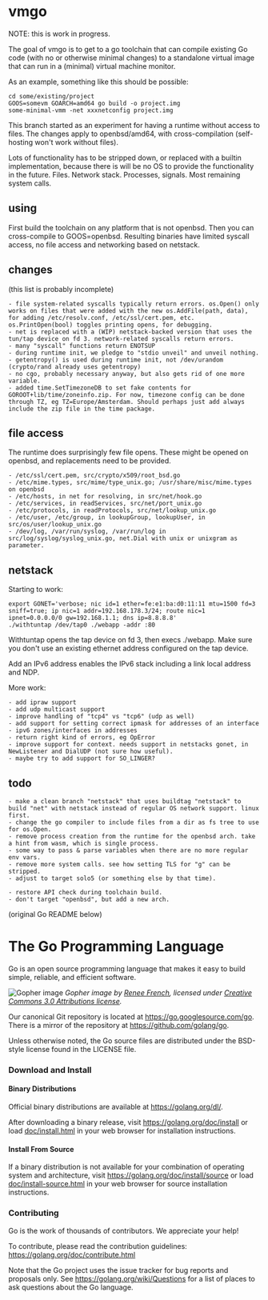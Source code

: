 # vmgo

NOTE: this is work in progress.

The goal of vmgo is to get to a go toolchain that can compile
existing Go code (with no or otherwise minimal changes) to a
standalone virtual image that can run in a (minimal) virtual machine
monitor.

As an example, something like this should be possible:

	cd some/existing/project
	GOOS=somevm GOARCH=amd64 go build -o project.img
	some-minimal-vmm -net xxxnetconfig project.img

This branch started as an experiment for having a runtime without
access to files. The changes apply to openbsd/amd64, with
cross-compilation (self-hosting won't work without files).

Lots of functionality has to be stripped down, or replaced with a
builtin implementation, because there is will be no OS to provide
the functionality in the future. Files. Network stack. Processes,
signals. Most remaining system calls.


## using

First build the toolchain on any platform that is not openbsd. Then you can cross-compile to GOOS=openbsd. Resulting binaries have limited syscall access, no file access and networking based on netstack.

## changes

(this list is probably incomplete)

	- file system-related syscalls typically return errors. os.Open() only works on files that were added with the new os.AddFile(path, data), for adding /etc/resolv.conf, /etc/ssl/cert.pem, etc.  os.PrintOpen(bool) toggles printing opens, for debugging.
	- net is replaced with a (WIP) netstack-backed version that uses the tun/tap device on fd 3. network-related syscalls return errors. 
	- many "syscall" functions return ENOTSUP
	- during runtime init, we pledge to "stdio unveil" and unveil nothing.
	- getentropy() is used during runtime init, not /dev/urandom (crypto/rand already uses getentropy)
	- no cgo, probably necessary anyway, but also gets rid of one more variable.
	- added time.SetTimezoneDB to set fake contents for GOROOT+lib/time/zoneinfo.zip. For now, timezone config can be done through TZ, eg TZ=Europe/Amsterdam. Should perhaps just add always include the zip file in the time package.

## file access

The runtime does surprisingly few file opens. These might be opened on openbsd, and replacements need to be provided.

	- /etc/ssl/cert.pem, src/crypto/x509/root_bsd.go
	- /etc/mime.types, src/mime/type_unix.go; /usr/share/misc/mime.types on openbsd
	- /etc/hosts, in net for resolving, in src/net/hook.go
	- /etc/services, in readServices, src/net/port_unix.go
	- /etc/protocols, in readProtocols, src/net/lookup_unix.go
	- /etc/user, /etc/group, in lookupGroup, lookupUser, in src/os/user/lookup_unix.go
	- /dev/log, /var/run/syslog, /var/run/log in src/log/syslog/syslog_unix.go, net.Dial with unix or unixgram as parameter.

## netstack

Starting to work:

	export GONET='verbose; nic id=1 ether=fe:e1:ba:d0:11:11 mtu=1500 fd=3 sniff=true; ip nic=1 addr=192.168.178.3/24; route nic=1 ipnet=0.0.0.0/0 gw=192.168.1.1; dns ip=8.8.8.8'
	./withtuntap /dev/tap0 ./webapp -addr :80

Withtuntap opens the tap device on fd 3, then execs ./webapp. Make sure you don't use an existing ethernet address configured on the tap device.

Add an IPv6 address enables the IPv6 stack including a link local address and NDP.

More work:

	- add ipraw support
	- add udp multicast support
	- improve handling of "tcp4" vs "tcp6" (udp as well)
	- add support for setting correct ipmask for addresses of an interface
	- ipv6 zones/interfaces in addresses
	- return right kind of errors, eg OpError
	- improve support for context. needs support in netstacks gonet, in NewListener and DialUDP (not sure how useful).
	- maybe try to add support for SO_LINGER?

## todo

	- make a clean branch "netstack" that uses buildtag "netstack" to build "net" with netstack instead of regular OS network support. linux first.
	- change the go compiler to include files from a dir as fs tree to use for os.Open.
	- remove process creation from the runtime for the openbsd arch. take a hint from wasm, which is single process.
	- some way to pass & parse variables when there are no more regular env vars.
	- remove more system calls. see how setting TLS for "g" can be stripped.
	- adjust to target solo5 (or something else by that time).

	- restore API check during toolchain build.
	- don't target "openbsd", but add a new arch.


(original Go README below)


# The Go Programming Language

Go is an open source programming language that makes it easy to build simple,
reliable, and efficient software.

![Gopher image](doc/gopher/fiveyears.jpg)
*Gopher image by [Renee French][rf], licensed under [Creative Commons 3.0 Attributions license][cc3-by].*

Our canonical Git repository is located at https://go.googlesource.com/go.
There is a mirror of the repository at https://github.com/golang/go.

Unless otherwise noted, the Go source files are distributed under the
BSD-style license found in the LICENSE file.

### Download and Install

#### Binary Distributions

Official binary distributions are available at https://golang.org/dl/.

After downloading a binary release, visit https://golang.org/doc/install
or load [doc/install.html](./doc/install.html) in your web browser for installation
instructions.

#### Install From Source

If a binary distribution is not available for your combination of
operating system and architecture, visit
https://golang.org/doc/install/source or load [doc/install-source.html](./doc/install-source.html)
in your web browser for source installation instructions.

### Contributing

Go is the work of thousands of contributors. We appreciate your help!

To contribute, please read the contribution guidelines:
	https://golang.org/doc/contribute.html

Note that the Go project uses the issue tracker for bug reports and
proposals only. See https://golang.org/wiki/Questions for a list of
places to ask questions about the Go language.

[rf]: https://reneefrench.blogspot.com/
[cc3-by]: https://creativecommons.org/licenses/by/3.0/
